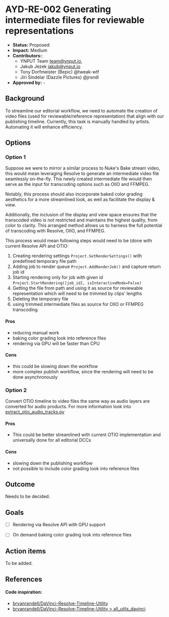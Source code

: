# AYD-RE-002 Generating intermediate files for reviewable representations

- **Status:** Proposed
- **Impact:**  Medium
- **Contributors:**:
  - YNPUT Team <team@ynput.io>,
  - Jakub Jezek <jakub@ynput.io>
  - Tony Dorfmeister  (Bepic) @tweak-wtf
  - Jiri Sindelar (Dazzle Pictures) @jrsndl
- **Approved by:** -

## Background

To streamline our editorial workflow, we need to automate the creation of video files (used for reviewable/reference representation) that align with our publishing timeline. Currently, this task is manually handled by artists. Automating it will enhance efficiency.


## Options

### Option 1

Suppose we were to mirror a similar process to Nuke's Bake stream video, this would mean leveraging Resolve to generate an intermediate video file seamlessly on-the-fly. This newly created intermediate file would then serve as the input for transcoding options such as OIIO and FFMPEG.

Notably, this process should also incorporate baked color grading aesthetics for a more streamlined look, as well as facilitate the display & view.

Additionally, the inclusion of the display and view space ensures that the transcoded video is not restricted and maintains the highest quality, from color to clarity. This arranged method allows us to harness the full potential of transcoding with Resolve, OIIO, and FFMPEG.

This process would mean following steps would need to be (done with current Resolve API and OTIO:
1. Creating rendering settings `Project.SetRenderSettings()` with predefined temporary file path
2. Adding job to render queue `Project.AddRenderJob()` and capture return job id
3. Starting rendering only for job with given id `Project.StartRendering([job_id], isInteractiveMode=False)`
4. Getting the file from path and using it as source for reviewable representation which will need to be trimmed by clips' lengths
5. Deleting the temporary file
6. using trimmed intermediate files as source for OIIO or FFMPEG transcoding


#### Pros

- reducing manual work
- baking color grading look into reference files
- rendering via GPU will be faster than CPU

#### Cons

- this could be slowing down the workflow
- more complex publish workflow, since the rendering will need to be done asynchronously

### Option 2

Convert OTIO timeline to video files the same way as audio layers are converted for audio products. For more information look into [extract_otio_audio_tracks.py](https://github.com/ynput/OpenPype/blob/develop/openpype/plugins/publish/extract_otio_audio_tracks.py)

#### Pros

- This could be better streamlined with current OTIO implementation and universally done for all editorial DCCs

#### Cons

- slowing down the publishing workflow
- not possible to include color grading look into reference files


## Outcome

Needs to be decided.

## Goals

  - [ ] Rendering via Resolve API with GPU support
  - [ ] On demand baking color grading look into reference files


## Action items

  To be added.

## References

  #### Code inspiration:
- [bryanrandell/DaVinci-Resolve-Timeline-Utility](https://github.com/bryanrandell/DaVinci-Resolve-Timeline-Utility)
- [bryanrandell/DaVinci-Resolve-Timeline-Utility > all_utils_davinci](https://github.com/bryanrandell/DaVinci-Resolve-Timeline-Utility/blob/b1991b409d93511cbe6287f9a686b3ed826d2ac2/Workflow%20Integration%20Plugins/python_utils/all_utils_davinci.py#L149)